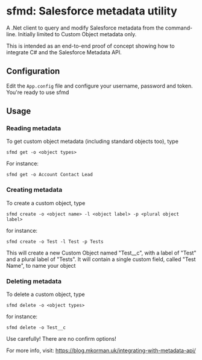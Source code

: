 # sfmd: Salesforce metadata utility
A .Net client to query and modify Salesforce metadata from the command-line. Initially limited to Custom Object metadata only.

This is intended as an end-to-end proof of concept showing how to integrate C# and the Salesforce Metadata API.

## Configuration
Edit the `App.config` file and configure your username, password and token. You're ready to use sfmd

## Usage

### Reading metadata

To get custom object metadata (including standard objects too), type

`sfmd get -o <object types>`

For instance:

`sfmd get -o Account Contact Lead`

### Creating metadata

To create a custom object, type

`sfmd create -o <object name> -l <object label> -p <plural object label>`

for instance:

`sfmd create -o Test -l Test -p Tests`

This will create a new Custom Object named "Test__c", with a label of "Test" and a plural label of "Tests". It will contain a single custom field, called "Test Name", to name your object


### Deleting metadata
To delete a custom object, type

`sfmd delete -o <object types>`

for instance:

`sfmd delete -o Test__c`

Use carefully! There are no confirm options!

For more info, visit: https://blog.mkorman.uk/integrating-with-metadata-api/
